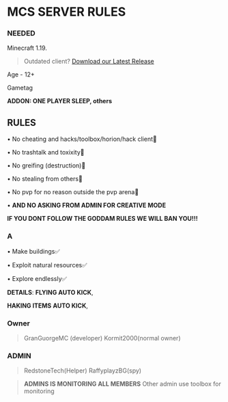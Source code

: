 # **MCS** SERVER RULES 

### **NEEDED**

Minecraft 1.19.
> Outdated client? [Download our Latest Release](https://guormit.cf/get/minecraft/latest)

Age - 12+ 

Gametag 

**ADDON: ONE PLAYER SLEEP, others**

## **RULES**

• No cheating and hacks/toolbox/horion/hack client🚫

• No trashtalk and toxixity🚫

• No greifing (destruction)🚫

• No stealing from others🚫

• No pvp for no reason outside the pvp arena🚫

• **AND NO ASKING FROM ADMIN FOR CREATIVE MODE**

**IF YOU DONT FOLLOW THE GODDAM RULES WE WILL BAN YOU!!!**

### A

• Make buildings✅

• Exploit natural resources✅

• Explore endlessly✅ 


**DETAILS**: **FLYING AUTO KICK**,

**HAKING ITEMS** **AUTO KICK**,

### Owner

> GranGuorgeMC (developer)
> Kormit2000(normal owner)

### ADMIN

> RedstoneTech(Helper)
> RaffyplayzBG(spy)

> **ADMINS IS MONITORING ALL MEMBERS** Other admin use toolbox for monitoring 


